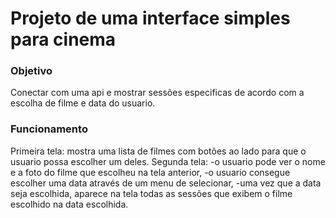 # Projeto de uma interface simples para cinema   


### Objetivo
Conectar com uma api e mostrar sessões especificas de acordo com a escolha de filme e data do usuario.

### Funcionamento
Primeira tela: mostra uma lista de filmes com botões ao lado para que o usuario possa escolher um deles.
Segunda tela: 
-o usuario pode ver o nome e a foto do filme que escolheu na tela anterior,
-o usuario consegue escolher uma data através de um menu de selecionar,
-uma vez que a data seja escolhida, aparece na tela todas as sessões que exibem o filme escolhido na data escolhida.
